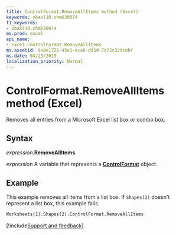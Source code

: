 ```yaml
---
title: ControlFormat.RemoveAllItems method (Excel)
keywords: vbaxl10.chm630074
f1_keywords:
- vbaxl10.chm630074
ms.prod: excel
api_name:
- Excel.ControlFormat.RemoveAllItems
ms.assetid: de8e1721-45e1-eca9-d35d-7d72c32dc0bf
ms.date: 04/23/2019
localization_priority: Normal
---
```



# ControlFormat.RemoveAllItems method (Excel)

Removes all entries from a Microsoft Excel list box or combo box.


## Syntax

_expression_.**RemoveAllItems**

_expression_ A variable that represents a **[ControlFormat](Excel.ControlFormat.md)** object.


## Example

This example removes all items from a list box. If `Shapes(2)` doesn't represent a list box, this example fails.

```vb
Worksheets(1).Shapes(2).ControlFormat.RemoveAllItems
```




[!include[Support and feedback](~/includes/feedback-boilerplate.md)]